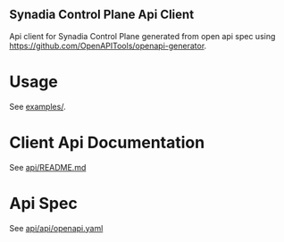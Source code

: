 Synadia Control Plane Api Client
--------------------------------

Api client for Synadia Control Plane generated from open api spec using https://github.com/OpenAPITools/openapi-generator.

# Usage

See [examples/](examples).

# Client Api Documentation

See [api/README.md](api/README.md)

# Api Spec

See [api/api/openapi.yaml](api/api/openapi.yaml)
